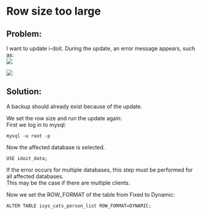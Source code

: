 # Row size too large

Problem:
--------

I want to update i-doit. During the update, an error message appears, such as:  
[![](../../assets/images/en/system-administration/troubleshooting/row-size-too-large/1-rstl.png)](../../assets/images/en/system-administration/troubleshooting/row-size-too-large/1-rstl.png)  

[![](../../assets/images/en/system-administration/troubleshooting/row-size-too-large/1-rstl.png)](../../assets/images/en/system-administration/troubleshooting/row-size-too-large/1-rstl.png)

  

Solution:
---------

A backup should already exist because of the update.

We set the row size and run the update again:  
First we log in to mysql:

    mysql -u root -p

Now the affected database is selected.

    USE idoit_data;

If the error occurs for multiple databases, this step must be performed for all affected databases.  
This may be the case if there are multiple clients.

Now we set the ROW\_FORMAT of the table from Fixed to Dynamic:

    ALTER TABLE isys_cats_person_list ROW_FORMAT=DYNAMIC;